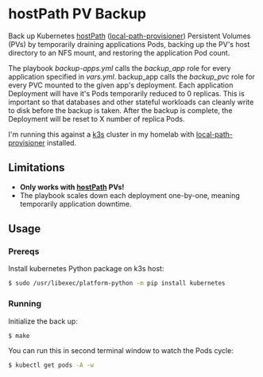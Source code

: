 # hostPath PV Backup

Back up Kubernetes [hostPath] ([local-path-provisioner]) Persistent Volumes
(PVs) by temporarily draining applications Pods, backing up the PV's host
directory to an NFS mount, and restoring the application Pod count.

The playbook *backup-apps.yml* calls the *backup_app* role for every
application specified in *vars.yml*. backup_app calls the *backup_pvc* role for
every PVC mounted to the given app's deployment. Each application Deployment
will have it's Pods temporarily reduced to 0 replicas. This is important so
that databases and other stateful workloads can cleanly write to disk before
the backup is taken. After the backup is complete, the Deployment will be reset
to X number of replica Pods.

I'm running this against a [k3s] cluster in my homelab with
[local-path-provisioner] installed.

## Limitations

* **Only works with [hostPath] PVs!**
* The playbook scales down each deployment one-by-one, meaning temporarily application downtime.

## Usage

### Prereqs

Install kubernetes Python package on k3s host:

```bash
$ sudo /usr/libexec/platform-python -m pip install kubernetes
```

### Running

Initialize the back up:

```bash
$ make
```

You can run this in second terminal window to watch the Pods cycle:

```bash
$ kubectl get pods -A -w
```

[hostPath]: https://kubernetes.io/docs/concepts/storage/volumes/#hostpath
[local-path-provisioner]: https://github.com/rancher/local-path-provisioner
[k3s]: https://k3s.io/
